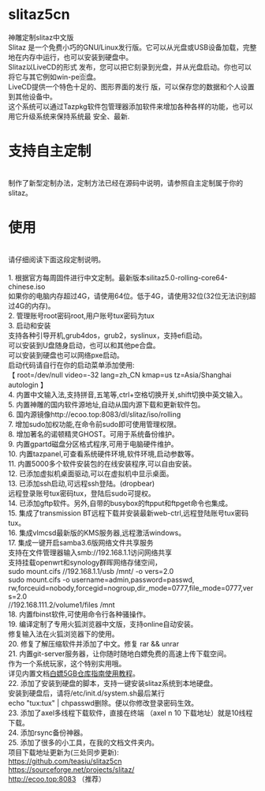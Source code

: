 # slitaz5cn
神雕定制slitaz中文版
  <br>Slitaz 是一个免费小巧的GNU/Linux发行版。它可以从光盘或USB设备加载，完整地在内存中运行，也可以安装到硬盘中。
  <br>Slitaz以LiveCD的形式 发布，您可以把它刻录到光盘，并从光盘启动。你也可以将它与其它例如win-pe🈴盘。
  <br>LiveCD提供一个特色十足的、图形界面的发行 版，可以保存您的数据和个人设置到其他设备中。
  <br>这个系统可以通过Tazpkg软件包管理器添加软件来增加各种各样的功能，也可以用它升级系统来保持系统最 安全、最新.
# 支持自主定制
<br>制作了新型定制办法，定制方法已经在源码中说明，请参照自主定制属于你的slitaz。
<br>
# 使用
<br>请仔细阅读下面这段定制说明。
<br>
<br>1. 根据官方每周固件进行中文定制。最新版本silitaz5.0-rolling-core64-chinese.iso
<br>如果你的电脑内存超过4G，请使用64位。低于4G，请使用32位(32位无法识别超过4G的内存)。
<br>2. 管理账号root密码root,用户账号tux密码为tux
<br>3. 启动和安装
<br>支持各种引导开机,grub4dos，grub2，syslinux，支持efi启动。
<br>可以安装到U盘随身启动，也可以和其他pe合盘。
<br>可以安装到硬盘也可以网络pxe启动。
<br>启动代码请自行在你的启动菜单添加使用:
<br>【  root=/dev/null video=-32 lang=zh_CN kmap=us tz=Asia/Shanghai autologin 】
<br>4. 内置中文输入法,支持拼音,五笔等,ctrl+空格切换开关,shift切换中英文输入。
<br>5. 内置神雕的国内软件源地址,自动从国内源下载和更新软件包。
<br>6. 国内源镜像http://ecoo.top:8083/dl/slitaz/iso/rolling
<br>7. 增加sudo加权功能,在命令前sudo即可使用管理权限。
<br>8. 增加著名的诺顿精灵GHOST。可用于系统备份维护。
<br>9. 内置gpartd磁盘分区格式程序,可用于电脑硬件维护。
<br>10. 内置tazpanel,可查看系统硬件环境,软件环境,启动参数等。
<br>11. 内置5000多个软件安装包的在线安装程序,可以自由安装。
<br>12. 已添加虚拟机桌面驱动,可以在虚拟机中显示桌面。
<br>13. 已添加ssh启动,可远程ssh登陆。(dropbear)
<br>远程登录账号tux密码tux，登陆后sudo可提权。
<br>14. 已添加gftp软件。另外,自带的busybox的ftpput和ftpget命令也集成。
<br>15. 集成了transmission BT远程下载并安装最新web-ctrl,远程登陆账号tux密码tux。
<br>16. 集成vlmcsd最新版的KMS服务器,远程激活windows。
<br>17. 集成一键开启samba3.6版网络文件共享服务
<br>支持在文件管理器输入smb://192.168.1.1访问网络共享
<br>支持挂载openwrt和synology群晖网络存储空间，
<br>sudo mount.cifs //192.168.1.1/usb /mnt/ -o vers=2.0
<br>sudo mount.cifs -o username=admin,password=passwd,
<br>rw,forceuid=nobody,forcegid=nogroup,dir_mode=0777,file_mode=0777,vers=2.0
<br>//192.168.111.2/volume1/files /mnt
<br>18. 内置fbinst软件,可使用命令行各种骚操作。
<br>19. 编译定制了专用火狐浏览器中文版，支持online自动安装。
<br>修复输入法在火狐浏览器下的使用。
<br>20. 修复了解压缩软件并添加了中文。修复 rar && unrar
<br>21. 内置git-server服务器，让你随时随地白嫖免费的高速上传下载空间。
<br>作为一个系统玩家，这个特别实用哦。
<br>详见内置文档<a href="#git">白嫖5GB仓库指南使用教程</a>。
<br>22. 添加了安装到硬盘的脚本，支持一键安装slitaz系统到本地硬盘。
<br>安装到硬盘后，请将/etc/init.d/system.sh最后某行
<br>echo "tux:tux" | chpasswd删除。便以你修改登录密码生效。
<br>23. 添加了axel多线程下载软件，直接在终端  （axel n 10 下载地址）就是10线程下载。
<br>24. 添加rsync备份神器。
<br>25. 添加了很多的小工具，在我的文档文件夹内。 
<br>项目下载地址更新为(三处同步更新):
<br>https://github.com/teasiu/slitaz5cn
<br>https://sourceforge.net/projects/slitaz/
<br>http://ecoo.top:8083 （推荐）

<br>
<br>

